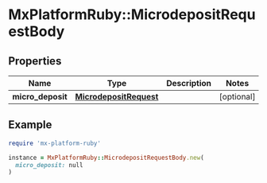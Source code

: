 # MxPlatformRuby::MicrodepositRequestBody

## Properties

| Name | Type | Description | Notes |
| ---- | ---- | ----------- | ----- |
| **micro_deposit** | [**MicrodepositRequest**](MicrodepositRequest.md) |  | [optional] |

## Example

```ruby
require 'mx-platform-ruby'

instance = MxPlatformRuby::MicrodepositRequestBody.new(
  micro_deposit: null
)
```

